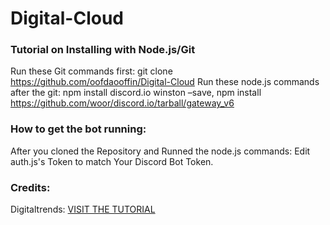 # Digital-Cloud

### Tutorial on Installing with Node.js/Git
Run these Git commands first: git clone https://github.com/oofdaooffin/Digital-Cloud
Run these node.js commands after the git: npm install discord.io winston –save, npm install https://github.com/woor/discord.io/tarball/gateway_v6


### How to get the bot running:
After you cloned the Repository and Runned the node.js commands:
Edit auth.js's Token to match Your Discord Bot Token.

### Credits:
Digitaltrends: [VISIT THE TUTORIAL](https://www.digitaltrends.com/gaming/how-to-make-a-discord-bot/)
